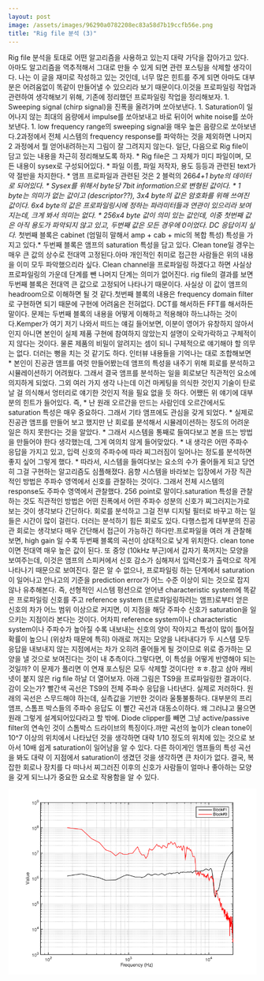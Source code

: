 ```yaml
---
layout: post
image: /assets/images/96290a0782208ec83a58d7b19ccfb56e.png
title: "Rig file 분석 (3)"
---
```


Rig file 분석을 토대로 어떤 알고리즘을 사용하고 있는지 대략 가닥을 잡아가고 있다. 아마도 알고리즘을 역추적해서 그대로 만들 수 있게 되면 관련 포스팅을 삭제할 생각이다. 나는 이 글을 재미로 작성하고 있는 것인데, 너무 많은 힌트를 주게 되면 아마도 대부분은 어려움없이 똑같이 만들어낼 수 있으리라 보기 때문이다.이것을 프로파일링 작업과 관련하여 생각해보기 위해, 기존에 정리했던 프로파일링 작업을 정리해보자. 1. Sweeping signal (chirp signal)을 진폭을 올려가며 쏘아보낸다. 1. Saturation이 일어나지 않는 최대의 음량에서 impulse를 쏘아보내고 바로 뒤이어 white noise를 쏘아보낸다. 1. low frequency range의 sweeping signal을 매우 높은 음량으로 쏘아보낸다.2과정에서 전체 시스템의 frequency response를 파악하는 것을 제외하면 나머지 2 과정에서 뭘 얻어내려하는지 그림이 잘 그려지지 않는다. 일단, 다음으로 Rig file이 담고 있는 내용을 차근히 정리해보도록 하자. * Rig file은 그 자체가 미디 파일이며, 모든 내용이 sysex로 구성되어있다. * 파일 이름, 파일 저작자, 용도 등등과 관련된 text가 약 절반을 차지한다.  * 앰프 프로파일과 관련된 것은 2 블럭의 266*4+1 byte의 데이터로 되어있다. * Sysex를 위해서 byte당 7bit information으로 변형된 값이다. * 1 byte는 의미가 없는 값이고 (descriptor??), 3x4 byte의 값은 암호화를 위해 쓰여진 값이다. 6x4 byte의 값은 프로파일링시에 정하는 파라미터들과 연관이 있으리라 보여지는데, 크게 봐서 의미는 없다. * 256x4 byte 값이 의미 있는 값인데, 이중 첫번째 값은 아직 용도가 파악되지 않고 있고, 두번째 값은 모든 경우에 0이었다. DC 응답이지 싶다.* 첫번째 블록은 cabinet (엄밀히 말해서 amp + cab + mic의 복합 특성) 특성을 가지고 있다.* 두번째 블록은 앰프의 saturation 특성을 담고 있다. Clean tone일 경우는 매우 큰 값의 상수로 전대역 고정된다.아마 개인적인 취미로 접근한 사람들은 위의 내용을 이미 모두 파악했으리라 싶다. Clean channel을 프로파일링 하겠다고 하면 사실상 프로파일링의 가운데 단계를 뺀 나머지 단계는 의미가 없어진다. rig file의 결과를 보면 두번째 블록은 전대역 큰 값으로 고정되어 나타나기 때문이다. 사실상 이 값이 앰프의 headroom으로 이해하면 될 것 같다.첫번째 블록의 내용은 frequency domain filter로 구현하면 되기 때문에 구현에 어려움은 전혀없다. DCT를 해서하든 FFT를 해서하든 말이다. 문제는 두번째 블록의 내용을 어떻게 이해하고 적용해야 하느냐하는 것이다.Kemper가 여기 저기 나와서 떠드는 얘길 들어보면, 이분이 영어가 유창하지 않아서인지 아니면 본인이 실제 제품 구현에 참여하지 않았는지 설명이 오락가락하고 구체적이지 않다는 것이다. 물론 제품의 비밀이 알려지는 셈이 되니 구체적으로 얘기해야 할 의무는 없다. 더러는 뻥을 치는 것 같기도 하다. 인터뷰 내용들을 기억나는 대로 조합해보면 * 본인이 진공관 앰프를 여럿 만들어봤는데 앰프의 특성을 내주기 위해 회로를 분석하고 시뮬레이션하기 어려웠다. 그래서 결국 앰프를 분석하는 일을 회로보단 직관적인 요소에 의지하게 되었다. 그외 여러 가지 생각 나는데 이건 마케팅을 의식한 것인지 기술이 탄로날 걸 의식해서 엉터리로 얘기한 것인지 적을 필요 없을 듯 하다. 어쨌든 위 얘기에 대부분의 힌트가 들어있다. 즉, * 난 원래 오르간을 만드는 사람인데 오르간에서도 saturation 특성은 매우 중요하다. 그래서 기타 앰프에도 관심을 갖게 되었다. * 실제로 진공관 앰프를 만들어 보고 했지만 난 회로를 분석해서 시뮬레이션하는 정도의 어려운 일은 하지 못한다는 것을 알았다. * 그래서 시스템을 통째로 들여다보고 본을 뜨는 방법을 만들어야 한다 생각했는데, 그게 여의치 않게 들어맞았다. * 내 생각은 어떤 주파수 응답을 가지고 있고, 입력 신호의 주파수에 따라 찌그러짐이 일어나는 정도를 분석하면 좋지 싶어 그렇게 했다. * 따라서, 시스템을 들여다보는 요소의 수가 줄어들게 되고 당연히 그걸 구현하는 알고리즘도 심플해졌다. 음향 시스템을 바라보는 입장에서 가장 직관적인 방법은 주파수 영역에서 신호를 관찰하는 것이다. 그래서 전체 시스템의 response도 주파수 영역에서 관찰했다. 256 point로 말이다.saturation 특성을 관찰하는 것도 직관적인 방법은 어떤 진폭에서 어떤 주파수 성분의 신호가 찌그러지는가로 보는 것이 생각보다 간단하다. 회로를 분석하고 그걸 전부 디지털 필터로 바꾸고 하는 일들은 시간이 많이 걸린다. 더러는 분석하기 힘든 회로도 있다. 다행스럽게 대부분의 진공관 회로는 생각보다 매우 간단해서 접근이 가능하긴 하다만.프로파일을 여러 개 관찰해보면, high gain 일 수록 두번째 블록의 곡선이 상대적으로 낮게 위치한다. clean tone이면 전대역 매우 높은 값이 된다. 또 중앙 (10kHz 부근)에서 갑자기 푹꺼지는 모양을 보여주는데, 이것은 앰프의 스피커에서 신호 감소가 심해져서 입력신호가 출력으로 작게 나타나기 때문으로 보여진다. 잘은 알 수 없으나, 프로파일링 하는 단계에서 saturation이 일어나고 안나고의 기준을 prediction error가 어느 수준 이상이 되는 것으로 잡지 않나 유추해본다. 즉, 선형적인 시스템 펑션으로 얻어낸 characteristic system에 똑같은 프로파일링 신호를 주고 reference system (프로파일링하려는 앰프)로부터 얻은 신호의 차가 어느 범위 이상으로 커지면, 이 지점을 해당 주파수 신호가 saturation을 일으키는 지점이라 본다는 것이다. 어차피 reference system이나 characteristic system이나 주파수가 높아질 수록 내보내는 신호의 양이 작아지고 특성이 많이 틀어질 확률이 높으니 (위상차 때문에 특히) 아래로 꺼지는 모양을 나타내다가 두 시스템 모두 응답을 내보내지 않는 지점에서는 차가 오히려 줄어들게 될 것이므로 위로 증가하는 모양을 낼 것으로 보여진다는 것이 내 추측이다.그렇다면, 이 특성을 어떻게 반영해야 되는 것일까? 이 문제가 풀리면 이 연재 포스팅은 모두 삭제할 것이다만 ㅎㅎ.참고 삼아 캐비넷이 붙지 않은 rig file 하날 더 열어보자. 아래 그림은 TS9을 프로파일링한 결과이다. 감이 오는가? 빨간색 곡선은 TS9의 전체 주파수 응답을 나타낸다. 실제로 저러하다. 원래의 곡선은 스무드해야 하는데, 실측값을 기반한 것이라 울퉁불퉁하다. 대부분의 프리앰프, 스톰프 박스들의 주파수 응답도 이 빨간 곡선과 대동소이하다. 왜 그러냐고 물으면 원래 그렇게 설계되어있다라고 할 밖에. Diode clipper를 빼면 그냥 active/passive filter의 연속인 것이 스톰박스 드라이브의 특징이다.까만 곡선의 높이가 clean tone이 10^7 이상의 위치에서 나타났던 것을 생각하면 대략 1/10 정도의 위치에 있는 것으로 보아서 10배 쉽게 saturation이 일어남을 알 수 있다. 다른 하이게인 앰프들의 특성 곡선을 봐도 대략 이 지점에서 saturation이 생겼던 것을 생각하면 큰 차이가 없다. 결국, 복잡한 회로나 장치를 다 떠나서 찌그러진 이후의 신호가 사람들이 얼마나 좋아하는 모양을 갖게 되느냐가 중요한 요소로 작용함을 알 수 있다. 

![image](/assets/images/96290a0782208ec83a58d7b19ccfb56e.png)








